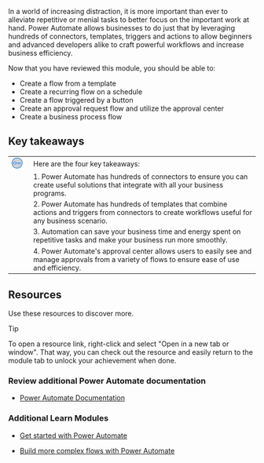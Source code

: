 In a world of increasing distraction, it is more important than ever to alleviate repetitive or menial tasks to better focus on the important work at hand. Power Automate allows businesses to do just that by leveraging hundreds of connectors, templates, triggers and actions to allow beginners and advanced developers alike to craft powerful workflows and increase business efficiency.

Now that you have reviewed this module, you should be able to:
- Create a flow from a template
- Create a recurring flow on a schedule
- Create a flow triggered by a button
- Create an approval request flow and utilize the approval center
- Create a business process flow

## Key takeaways

| | |
| - | - |
| ![Icon of lightbulb](../media/key-takeaway.png) | Here are the four key takeaways: |
| | 1. Power Automate has hundreds of connectors to ensure you can create useful solutions that integrate with all your business programs. |
| | 2. Power Automate has hundreds of templates that combine actions and triggers from connectors to create workflows useful for any business scenario. |
| | 3. Automation can save your business time and energy spent on repetitive tasks and make your business run more smoothly. |
| | 4. Power Automate's approval center allows users to easily see and manage approvals from a variety of flows to ensure ease of use and efficiency. |


## Resources

Use these resources to discover more.

> [!TIP]
> To open a resource link, right-click and select "Open in a new tab or window". That way, you can check out the resource and easily return to the module tab to unlock your achievement when done.

### Review additional Power Automate documentation

- [Power Automate Documentation](https://docs.microsoft.com/flow/)

### Additional Learn Modules

- [Get started with Power Automate](https://docs.microsoft.com/learn/modules/get-started-with-flow/)

- [Build more complex flows with Power Automate](https://docs.microsoft.com/learn/modules/build-more-flows/)